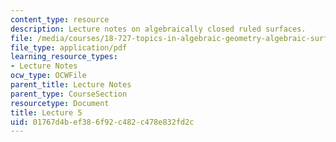 ```yaml
---
content_type: resource
description: Lecture notes on algebraically closed ruled surfaces.
file: /media/courses/18-727-topics-in-algebraic-geometry-algebraic-surfaces-spring-2008/01767d4bef386f92c482c478e832fd2c_lect5.pdf
file_type: application/pdf
learning_resource_types:
- Lecture Notes
ocw_type: OCWFile
parent_title: Lecture Notes
parent_type: CourseSection
resourcetype: Document
title: Lecture 5
uid: 01767d4b-ef38-6f92-c482-c478e832fd2c
---
```

